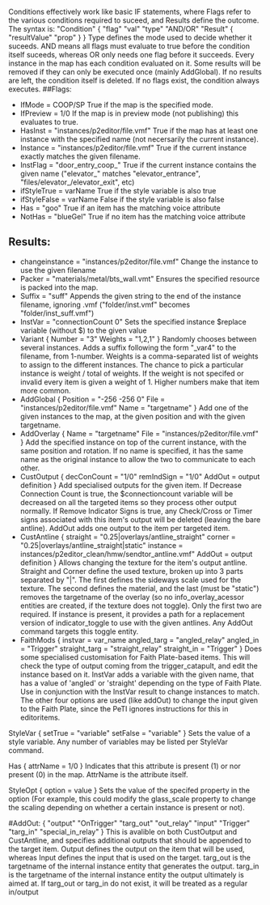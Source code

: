 Conditions effectively work like basic IF statements, where Flags refer to the various conditions required to suceed, and Results define the outcome. The syntax is:
    "Condition"
    	{
    	"flag"	"val"
    	"type" "AND/OR"
    	"Result"
    		{
    			"resultValue" "prop"
    		}
    	}
Type defines the mode used to decide whether it suceeds. AND means all flags must evaluate to true before the condition itself suceeds, whereas OR only needs one flag before it succeeds. Every instance in the map has each condition evaluated on it. Some results will be removed if they can only be executed once (mainly AddGlobal). If no results are left, the condition itself is deleted. If no flags exist, the condition always executes.
##Flags:
- IfMode = COOP/SP
  True if the map is the specified mode.
- IfPreview = 1/0
  If the map is in preview mode (not publishing) this evaluates to true.
- HasInst = "instances/p2editor/file.vmf"
  True if the map has at least one instance with the specified name (not necersarily the current instance).
- Instance = "instances/p2editor/file.vmf"
  True if the current instance exactly matches the given filename.
- InstFlag = "door_entry_coop_"
  True if the current instance contains the given name ("elevator_" matches "elevator_entrance", "files/elevator_/elevator_exit", etc)
- ifStyleTrue = varName
  True if the style variable is also true
- ifStyleFalse = varName
  False if the style variable is also false
- Has = "goo"
  True if an item has the matching voice attribute 
- NotHas = "blueGel"
  True if no item has the matching voice attribute
  
## Results:
- changeinstance = "instances/p2editor/file.vmf"
  Change the instance to use the given filename
- Packer = "materials/metal/bts_wall.vmt"
  Ensures the specified resource is packed into the map.
- Suffix = "suff"
  Appends the given string to the end of the instance filename, ignoring .vmf ("folder/inst.vmf" becomes "folder/inst_suff.vmf")
- InstVar = "connectionCount 0"
  Sets the specified instance $replace variable (without $) to the given value
- Variant 
  {
   Number = "3"
   Weights = "1,2,1"
  }
  Randomly chooses between several instances. Adds a suffix following the form "_var4" to the filename, from 1-number. Weights is a comma-separated list of weights to assign to the different instances. The chance to pick a particular instance is weight / total of weights. If the weight is not specifed or invalid every item is given a weight of 1. Higher numbers make that item more common.
- AddGlobal
  {
   Position = "-256 -256 0"
   File = "instances/p2editor/file.vmf"
   Name = "targetname"
  }
  Add one of the given instances to the map, at the given position and with the given targetname.
- AddOverlay
  {
	Name = "targetname"
    File = "instances/p2editor/file.vmf"
  }
  Add the specified instance on top of the current instance, with the same position and rotation. If no name is specified, it has the same name as the original instance to allow the two to communicate to each other.
- CustOutput
  {
    decConCount = "1/0"
	remIndSign = "1/0"
	AddOut = output definition
  }
  Add specialised outputs for the given item. If Decrease Connection Count is true, the $connectioncount variable will be decreased on all the targeted items so they process other output normally. If Remove Indicator Signs is true, any Check/Cross or Timer signs associated with this item's output will be deleted (leaving the bare antline). AddOut adds one output to the item per targeted item.
- CustAntline
  {
    straight = "0.25|overlays/antline_straight"
    corner = "0.25|overlays/antline_straight|static"
    instance = instances/p2editor_clean/hmw/sendtor_antline.vmf"
	AddOut = output definition
  }
  Allows changing the texture for the item's output antline. Straight and Corner define the used texture, broken up into 3 parts separated by "|". The first defines the sideways scale used for the texture. The second defines the material, and the last (must be "static") removes the targetname of the overlay (so no info_overlay_acessor entities are created, if the texture does not toggle). Only the first two are required. If instance is present, it provides a path for a replacement version of indicator_toggle to use with the given antlines. Any AddOut command targets this toggle entity.
- FaithMods
  {
  instvar = var_name
  angled_targ = "angled_relay"
  angled_in = "Trigger"
  straight_targ = "straight_relay"
  straight_in = "Trigger"
  }
  Does some specialised customisation for Faith Plate-based items. This will check the type of output coming from the trigger_catapult, and edit the instance based on it. InstVar adds a variable with the given name, that has a value of 'angled' or 'straight' depending on the type of Faith Plate. Use in conjunction with the InstVar result to change instances to match. The other four options are used (like addOut) to change the input given to the Faith Plate, since the PeTI ignores instructions for this in editoritems.

StyleVar
  {
    setTrue = "variable"
	setFalse = "variable"
  }
  Sets the value of a style variable. Any number of variables may be listed per StyleVar command.
  
Has
  {
    attrName = 1/0
  } 
  Indicates that this attribute is present (1) or nor present (0) in the map. AttrName is the attribute itself.

StyleOpt
  {
    option = value
  }
  Sets the value of the specifed property in the option (For example, this could modify the glass_scale property to change the scaling depending on whether a certain instance is present or not).

#AddOut:
  {
	"output" "OnTrigger"
	"targ_out"	"out_relay"
	"input"		"Trigger"
	"targ_in"	"special_in_relay"
  }
  This is avalible on both CustOutput and CustAntline, and specifies additional outputs that should be appended to the target item. Output defines the output on the item that will be used, whereas Input defines the input that is used on the target. targ_out is the targetname of the internal instance entity that generates the output. targ_in is the targetname of the internal instance entity the output ultimately is aimed at. If targ_out or targ_in do not exist, it will be treated as a regular in/output